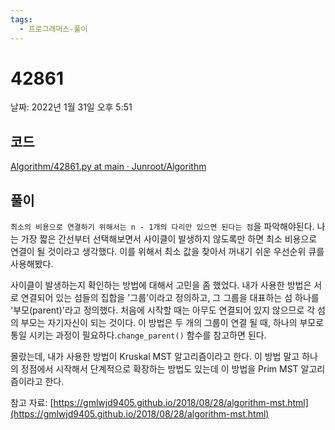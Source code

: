 ```yaml
---
tags:
  - 프로그래머스-풀이
---
```

# 42861

날짜: 2022년 1월 31일 오후 5:51

## 코드

[Algorithm/42861.py at main · Junroot/Algorithm](https://github.com/Junroot/Algorithm/blob/main/programmers/42861.py)

## 풀이

`최소의 비용으로 연결하기 위해서는 n - 1개의 다리만 있으면 된다는 점`을 파악해야된다. 나는 가장 짧은 간선부터 선택해보면서 사이클이 발생하지 않도록만 하면 최소 비용으로 연결이 될 것이라고 생각했다. 이를 위해서 최소 값을 찾아서 꺼내기 쉬운 우선순위 큐를 사용해봤다.

사이클이 발생하는지 확인하는 방법에 대해서 고민을 좀 했었다. 내가 사용한 방법은 서로 연결되어 있는 섬들의 집합을 '그룹'이라고 정의하고, 그 그룹을 대표하는 섬 하나를 '부모(parent)'라고 정의했다. 처음에 시작할 때는 아무도 연결되어 있지 않으므로 각 섬의 부모는 자기자신이 되는 것이다. 이 방법은 두 개의 그룹이 연결 될 때, 하나의 부모로 통일 시키는 과정이 필요하다.`change_parent()` 함수를 참고하면 된다.

몰랐는데, 내가 사용한 방법이 Kruskal MST 알고리즘이라고 한다. 이 방법 말고 하나의 정점에서 시작해서 단계적으로 확장하는 방법도 있는데 이 방법을 Prim MST 알고리즘이라고 한다.

참고 자료: [https://gmlwjd9405.github.io/2018/08/28/algorithm-mst.html](https://gmlwjd9405.github.io/2018/08/28/algorithm-mst.html)